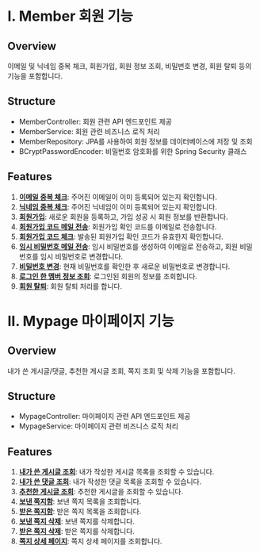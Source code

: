 # I. Member 회원 기능

## Overview
이메일 및 닉네임 중복 체크, 회원가입, 회원 정보 조회, 비밀번호 변경, 회원 탈퇴 등의 기능을 포함합니다.

## Structure
- MemberController: 회원 관련 API 엔드포인트 제공
- MemberService: 회원 관련 비즈니스 로직 처리
- MemberRepository: JPA를 사용하여 회원 정보를 데이터베이스에 저장 및 조회
- BCryptPasswordEncoder: 비밀번호 암호화를 위한 Spring Security 클래스

## Features
1. <a href="https://github.com/LuckyVickys/woosan-back/blob/main/Readme.assets/member/SignUp.md">**이메일 중복 체크**</a>: 주어진 이메일이 이미 등록되어 있는지 확인합니다.
2. <a href="https://github.com/LuckyVickys/woosan-back/blob/main/Readme.assets/member/SignUp.md">**닉네임 중복 체크**</a>: 주어진 닉네임이 이미 등록되어 있는지 확인합니다.
3. <a href="https://github.com/LuckyVickys/woosan-back/blob/main/Readme.assets/member/SignUp.md">**회원가입**</a>: 새로운 회원을 등록하고, 가입 성공 시 회원 정보를 반환합니다.
4. <a href="https://github.com/LuckyVickys/woosan-back/blob/main/Readme.assets/member/SignUp.md">**회원가입 코드 메일 전송**</a>: 회원가입 확인 코드를 이메일로 전송합니다.
5. <a href="https://github.com/LuckyVickys/woosan-back/blob/main/Readme.assets/member/SignUp.md">**회원가입 코드 체크**</a>: 발송된 회원가입 확인 코드가 유효한지 확인합니다.
6. <a href="https://github.com/LuckyVickys/woosan-back/blob/main/Readme.assets/member/UpdatePw.md">**임시 비밀번호 메일 전송**</a>: 임시 비밀번호를 생성하여 이메일로 전송하고, 회원 비밀번호를 임시 비밀번호로 변경합니다.
7. <a href="https://github.com/LuckyVickys/woosan-back/blob/main/Readme.assets/UpdatePw.md">**비밀번호 변경**</a>: 현재 비밀번호를 확인한 후 새로운 비밀번호로 변경합니다.
8. <a href="https://github.com/LuckyVickys/woosan-back/blob/main/Readme.assets/member/MemberInfo.md">**로그인 한 멤버 정보 조회**</a>: 로그인된 회원의 정보를 조회합니다.
9. <a href="https://github.com/LuckyVickys/woosan-back/blob/main/Readme.assets/member/DeleteMember.md">**회원 탈퇴**</a>: 회원 탈퇴 처리를 합니다.

# II. Mypage 마이페이지 기능

## Overview
내가 쓴 게시글/댓글, 추천한 게시글 조회, 쪽지 조회 및 삭제 기능을 포함합니다.

## Structure
- MypageController: 마이페이지 관련 API 엔드포인트 제공
- MypageService: 마이페이지 관련 비즈니스 로직 처리

## Features
1. <a href="https://github.com/LuckyVickys/woosan-back/blob/main/Readme.assets/member/">**내가 쓴 게시글 조회**</a>: 내가 작성한 게시글 목록을 조회할 수 있습니다.
2. <a href="https://github.com/LuckyVickys/woosan-back/blob/main/Readme.assets/member/">**내가 쓴 댓글 조회**</a>: 내가 작성한 댓글 목록을 조회할 수 있습니다.
3. <a href="https://github.com/LuckyVickys/woosan-back/blob/main/Readme.assets/member/">**추천한 게시글 조회**</a>: 추천한 게시글을 조회할 수 있습니다.
4. <a href="https://github.com/LuckyVickys/woosan-back/blob/main/Readme.assets/member/">**보낸 쪽지함**</a>: 보낸 쪽지 목록을 조회합니다.
5. <a href="https://github.com/LuckyVickys/woosan-back/blob/main/Readme.assets/member/">**받은 쪽지함**</a>: 받은 쪽지 목록을 조회합니다.
6. <a href="https://github.com/LuckyVickys/woosan-back/blob/main/Readme.assets/member/">**보낸 쪽지 삭제**</a>: 보낸 쪽지를 삭제합니다.
7. <a href="https://github.com/LuckyVickys/woosan-back/blob/main/Readme.assets/member/">**받은 쪽지 삭제**</a>: 받은 쪽지를 삭제합니다.
8. <a href="https://github.com/LuckyVickys/woosan-back/blob/main/Readme.assets/member/">**쪽지 상세 페이지**</a>: 쪽지 상세 페이지를 조회합니다.
